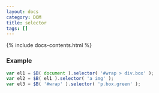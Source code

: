 ```yaml
---
layout: docs
category: DOM
title: selector
tags: []
---
```


{% include docs-contents.html %}

### Example
```js
var el1 = $B( document ).selector( '#wrap > div.box' );
var el2 = $B( el1 ).selector( 'a img' );
var el3 = $B( '#wrap' ).selector( 'p.box.green' );
```